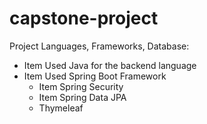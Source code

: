 # capstone-project

Project Languages, Frameworks, Database:

* Item Used Java for the backend language
* Item Used Spring Boot Framework
  * Item Spring Security
  * Item Spring Data JPA
  * Thymeleaf
